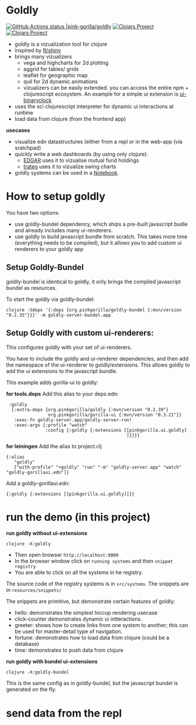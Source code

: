 # Goldly 
[![GitHub Actions status |pink-gorilla/goldly](https://github.com/pink-gorilla/goldly/workflows/CI/badge.svg)](https://github.com/pink-gorilla/goldly/actions?workflow=CI)
[![Clojars Project](https://img.shields.io/clojars/v/org.pinkgorilla/goldly.svg)](https://clojars.org/org.pinkgorilla/goldly)
[![Clojars Project](https://img.shields.io/clojars/v/org.pinkgorilla/goldly-bundel.svg)](https://clojars.org/org.pinkgorilla/goldly-bundel)

- goldly is a vizualization tool for clojure
- inspired by [R/shiny](https://shiny.rstudio.com/)
- brings many vizualizers 
  - vega and highcharts for 2d plotting
  - aggrid for tables/ grids
  - leaflet for geographic map
  - quil for 2d dynamic animations
  - vizualizers can be easily extended. you can access the entire npm + clojurescript ecosystem.
    An example for a simple ui extension is [ui-binaryclock](https://github.com/pink-gorilla/ui-binary-clock)
- uses the sci clojurescript interpreter for dynamic ui interactions at runtime
- load data from clojure (from the frontend app)

**usecases**
- visualize edn datastructures (either from a repl or in the web-app (via sratchpad) 
- quickly write a web dashboards (by using only clojure). 
  - [EDGAR](https://github.com/clojure-quant/edgar) uses it to vizualise mutual fund holdings
  - [trateg](https://github.com/clojure-quant/trateg) uses it to vizualize swing charts
- goldly systems can be used in a [Notebook](https://github.com/pink-gorilla/gorilla-notebook).


# How to setup goldly

You have two options:
- use goldly-bundel dependency, which ships a pre-built javascript budle and already includes many ui-renderers. 
- use goldly to build javascript bundle from scratch. 
  This takes more time (everything needs to be compiled), 
  but it allows you to add custom ui renderers to your goldly app

## Setup Goldly-Bundel

goldly-bundel is identical to goldly, it only brings the compiled javascript bundel as resources.

To start the goldly via goldly-bundel:

```
clojure -Sdeps '{:deps {org.pinkgorilla/goldly-bundel {:mvn/version "0.2.35"}}}' -m goldly-server-bundel.app
```

## Setup Goldly with custom ui-renderers:

This configures goldly with your set of ui-renderers.

You have to include the goldly and ui-renderer dependencies, and then add the
namespace of the ui-renderer to goldly/extensions. This allows goldly to 
add the ui extensions to the javascript bundle.

This example adds gorilla-ui to goldly:

**for tools.deps**
Add this alias to your deps.edn:

```
 :goldly
  {:extra-deps {org.pinkgorilla/goldly {:mvn/version "0.2.39"}
                org.pinkgorilla/gorilla-ui {:mvn/version "0.3.21"}}
   :exec-fn goldly-server.app/goldly-server-run!
   :exec-args {:profile "watch"
               :config {:goldly {:extensions [[pinkgorilla.ui.goldly]
                                              ]}}}}
```

**for leiningen**
Add the alias to project.clj
```
{:alias
   "goldly"
   ["with-profile" "+goldly" "run" "-m" "goldly-server.app" "watch" "goldly-gorillaui.edn"]}

```
Add a goldly-gorillaui.edn:
```
{:goldly {:extensions [[pinkgorilla.ui.goldly]]}}
```

# run the demo (in this project)

**run goldly without ui-extensions**

```
clojure -X:goldly
```

- Then open browser `http://localhost:8000`
- In the browser window click on `running systems` and then `snippet registry`
- You are able to click on all the systems in he registry.

The source code of the registry systems is in `src/systems`.
The snippets are in `resources/snippets/`

The snippets are primitive, but demonstrate certain features of goldly:
- hello: demonstrates the simplest hiccup rendering usecase
- click-counter demonstrates dynamic ui intteractions.
- greeter: shows how to create links from one system to another; this can be 
  used for master-detail type of navigation.
- fortune: demonstrates how to load data from clojure (could be a database)
- time: demonstrates to push data from clojure


**run goldly with bundel ui-extensions**

```
clojure -X:goldly-bundel
```

This is the same config as in goldly-bundel, but the javascript bundel is generated on the fly. 


# send data from the repl

